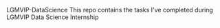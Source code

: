 
LGMVIP-DataScience
This repo contains the tasks I've completed during LGMVIP Data Science Internship
